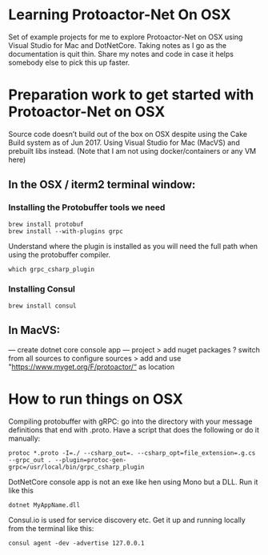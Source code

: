 # Learning Protoactor-Net On OSX
Set of example projects for me to explore Protoactor-Net on OSX using Visual Studio for Mac and DotNetCore. Taking notes as I go as the documentation is quit thin. Share my notes and code in case it helps somebody else to pick this up faster.

# Preparation work to get started with Protoactor-Net on OSX
Source code doesn’t build out of the box on OSX despite using the Cake Build system as of Jun 2017. Using Visual Studio for Mac (MacVS) and prebuilt libs instead. (Note that I am not using docker/containers or any VM here)

## In the OSX / iterm2 terminal window: 

### Installing the Protobuffer tools we need
	brew install protobuf
	brew install --with-plugins grpc

Understand where the plugin is installed as you will need the full path when using the protobuffer compiler.

	which grpc_csharp_plugin

### Installing Consul
	brew install consul

## In MacVS:
— create dotnet core console app
— project > add nuget packages  ? switch from all sources to configure sources > add and use "https://www.myget.org/F/protoactor/“ as location

# How to run things on OSX
Compiling protobuffer with gRPC: go into the directory with your message definitions that end with .proto. Have a script that does the following or do it manually:

	protoc *.proto -I=./ --csharp_out=. --csharp_opt=file_extension=.g.cs --grpc_out . --plugin=protoc-gen-grpc=/usr/local/bin/grpc_csharp_plugin

DotNetCore console app is not an exe like hen using Mono but a DLL. Run it like this

	dotnet MyAppName.dll

Consul.io is used for service discovery etc. Get it up and running locally from the terminal like this:

	consul agent -dev -advertise 127.0.0.1